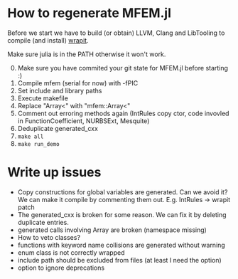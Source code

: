 # How to regenerate MFEM.jl

Before we start we have to build (or obtain) LLVM, Clang and LibTooling to compile (and install) [wrapit](https://github.com/grasph/wrapit/).

Make sure julia is in the PATH otherwise it won't work.

0. Make sure you have commited your git state for MFEM.jl before starting :)
1. Compile mfem (serial for now) with -fPIC
2. Set include and library paths
3. Execute makefile
4. Replace "Array<" with "mfem::Array<"
5. Comment out erroring methods again (IntRules copy ctor, code invovled in FunctionCoefficient, NURBSExt, Mesquite)
6. Deduplicate generated_cxx
7. `make all`
8. `make run_demo`

# Write up issues

* Copy constructions for global variables are generated. Can we avoid it? We can make it compile by commenting them out. E.g. IntRules -> wrapit patch
* The generated_cxx is broken for some reason. We can fix it by deleting duplicate entries.
* generated calls involving Array are broken (namespace missing)
* How to veto classes?
* functions with keyword name collisions are generated without warning
* enum class is not correctly wrapped
* include path should be excluded from files (at least I need the option)
* option to ignore deprecations
